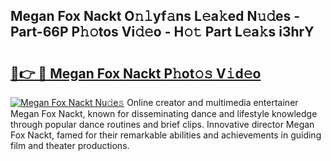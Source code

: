 ## Megan Fox Nackt O𝚗𝚕yf𝚊ns L𝚎a𝚔ed N𝚞𝚍es - Part-66P P𝚑𝚘tos Vi𝚍𝚎o - H𝚘𝚝 Part L𝚎a𝚔s i3hrY

# <h2><a href="http://kf8bal.oniu.top/?m=Megan+Fox+Nackt">🔗👉 🔴 Megan Fox Nackt P𝚑ot𝚘𝚜 V𝚒d𝚎o</a></h2>

[![Megan Fox Nackt Nu𝚍e𝚜](https://i.imgur.com/0qMVB7G.gif)](http://kf8bal.oniu.top/?m=Megan+Fox+Nackt)
Online creator and multimedia entertainer Megan Fox Nackt, known for disseminating dance and lifestyle knowledge through popular dance routines and brief clips. Innovative director Megan Fox Nackt, famed for their remarkable abilities and achievements in guiding film and theater productions.  
